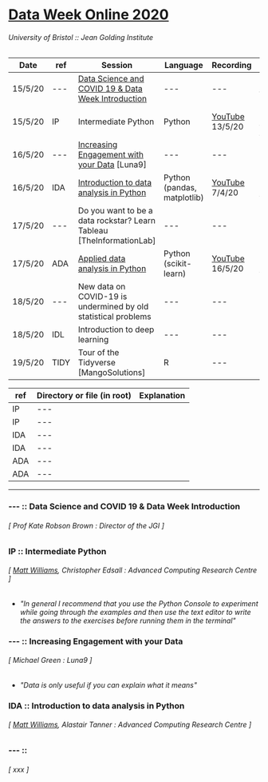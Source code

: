 # [Data Week Online 2020](http://www.bristol.ac.uk/golding/get-involved/data-week-online-2020/)
###### University of Bristol :: Jean Golding Institute


| Date | ref | Session | Language | Recording | Course |
| --- | --- | --- | --- | --- | --- |
| 15/5/20 | --- | [Data Science and COVID 19 & Data Week Introduction](https://www.eventbrite.co.uk/e/data-science-and-covid-19-data-week-introduction-tickets-104979319972) | --- | --- | ___ |
| 15/5/20 | IP | Intermediate Python | Python | [YouTube](https://www.youtube.com/watch?v=xWsJ_qk-eJE) 13/5/20 | ([link](https://milliams.com/courses/2020-06-15-intermediate_python/)); [link2](https://milliams.com/courses/intermediate_python/); [GitLab](https://gitlab.com/milliams/intermediate_python) |
| 16/5/20 | --- | [Increasing Engagement with your Data](https://www.eventbrite.co.uk/e/talk-increasing-engagement-with-your-data-tickets-104513705306) [Luna9] | --- | --- | --- |
| 16/5/20 | IDA | [Introduction to data analysis in Python](https://www.eventbrite.co.uk/e/introduction-to-data-analysis-in-python-tickets-94393402207) | Python (pandas, matplotlib) | [YouTube](https://www.youtube.com/watch?v=NHrfNb6tZ6o) 7/4/20 | ([link](https://milliams.com/courses/2020-06-16-data_analysis_python/)); [link2](https://milliams.com/courses/data_analysis_python/) |
| 17/5/20 | --- | Do you want to be a data rockstar? Learn Tableau [TheInformationLab] | --- | --- | --- |
| 17/5/20 | ADA | [Applied data analysis in Python](https://www.youtube.com/watch?v=opX_9c2V9f4) | Python (scikit-learn) | [YouTube](https://www.youtube.com/watch?v=opX_9c2V9f4) 16/5/20 | link; [link2](https://milliams.gitlab.io/applied_data_analysis/) |
| 18/5/20 | --- | New data on COVID-19 is undermined by old statistical problems | --- | --- | --- |
| 18/5/20 | IDL | Introduction to deep learning | --- | --- | --- |
| 19/5/20 | TIDY | Tour of the Tidyverse [MangoSolutions] | R | --- | --- |



| ref | Directory or file (in root) | Explanation |
| --- | --- | --- |
| IP | --- |  |
| IP | --- |  |
| IDA | --- |  |
| IDA | --- |  |
| ADA | --- |  |
| ADA | --- |  |

---

### --- :: Data Science and COVID 19 & Data Week Introduction
###### [ Prof Kate Robson Brown : Director of the JGI ]


### IP :: Intermediate Python
###### [ [Matt Williams](https://twitter.com/milliams), Christopher Edsall : Advanced Computing Research Centre ]

* *"In general I recommend that you use the Python Console to experiment while going through the examples and then use the text editor to write the answers to the exercises before running them in the terminal"*


### --- :: Increasing Engagement with your Data
###### [ Michael Green : Luna9 ]

* *"Data is only useful if you can explain what it means"*


### IDA :: Introduction to data analysis in Python
###### [ [Matt Williams](https://twitter.com/milliams), Alastair Tanner : Advanced Computing Research Centre ]


### --- :: 
###### [ xxx ]



